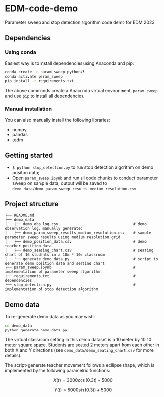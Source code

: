 # EDM-code-demo
Parameter sweep and stop detection algorithm code demo for EDM 2023

## Dependencies 

### Using conda 

Easiest way is to install dependencies using Anaconda and pip: 

```bash
conda create -n param_sweep python=3
conda activate param_sweep 
pip install -r requirements.txt
```

The above commands create a Anaconda virtual environment, `param_sweep` and use `pip` to install all dependencies. 

### Manual installation

You can also manually install the following libraries: 

- numpy
- pandas 
- tqdm 

## Getting started 

- `$ python stop_detection.py` to run stop detection algorithm on demo positon data; 
- Open `param_sweep.ipynb` and run all code chunks to conduct parameter sweep on sample data; output will be saved to `demo_data/demo_param_sweep_results_medium_resolution.csv`

## Project structure 

```
├── README.md
├── demo_data
│   ├── demo_obs_log.csv                                  # demo observation log, manually generated
│   ├── demo_param_sweep_results_medium_resolution.csv    # sample parameter sweep results using medium resolution grid
│   ├── demo_position_data.csv                            # demo teacher position data
│   ├── demo_seating_chart.csv                            # seating chart of 16 students in a 10m * 10m classroom
│   └── generate_demo_data.py                             # script to generate demo position data and seating chart
├── param_sweep.ipynb                                     # implementation of parameter sweep algorithm 
├── requirements.txt                                      # dependencies 
└── stop_detection.py                                     # implementation of stop detection algorithm 
```

## Demo data

To re-generate demo data as you may wish: 

```bash 
cd demo_data
python generate_demo_data.py
```

The virtual classroom setting in this demo dataset is a 10 meter by 10 10 meter square space. Students are seated 2 meters apart from each other in both X and Y directions (see `demo_data/demo_seating_chart.csv` for more details). 

The script-generate teacher movement follows a ecllipse shape, which is implemented by the following parametric functions: 

$$
X(t) = 3000\cos(0.3t)+5000
$$

$$
Y(t) = 5000\sin(0.3t)+5000
$$




